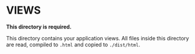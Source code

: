 # VIEWS

**This directory is required.**

This directory contains your application views. All files inside this directory are read, compiled to `.html` and copied to `./dist/html`.